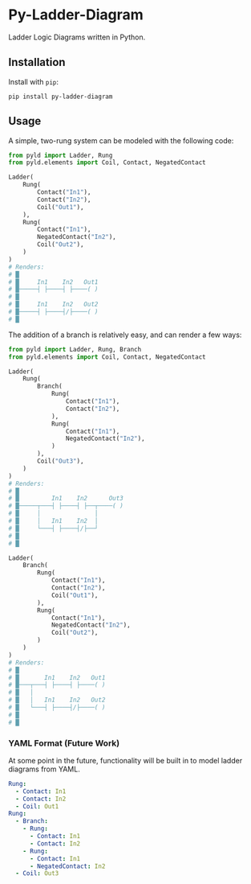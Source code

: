 # Py-Ladder-Diagram

Ladder Logic Diagrams written in Python.

## Installation

Install with `pip`:

```shell
pip install py-ladder-diagram
```

## Usage

A simple, two-rung system can be modeled with the following code:

```python
from pyld import Ladder, Rung
from pyld.elements import Coil, Contact, NegatedContact

Ladder(
    Rung(
        Contact("In1"),
        Contact("In2"),
        Coil("Out1"),
    ),
    Rung(
        Contact("In1"),
        NegatedContact("In2"),
        Coil("Out2"),
    )
)
# Renders:
# █
# █     In1    In2   Out1
# █─────┤ ├────┤ ├────( )
# █
# █     In1    In2   Out2
# █─────┤ ├────┤/├────( )
# █
```

The addition of a branch is relatively easy, and can render a few ways:

```python
from pyld import Ladder, Rung, Branch
from pyld.elements import Coil, Contact, NegatedContact

Ladder(
    Rung(
        Branch(
            Rung(
                Contact("In1"),
                Contact("In2"),
            ),
            Rung(
                Contact("In1"),
                NegatedContact("In2"),
            )
        ),
        Coil("Out3"),
    )
)
# Renders:
# █
# █         In1    In2      Out3
# █─────┬───┤ ├────┤ ├──┬────( )
# █     │               │       
# █     │   In1    In2  │       
# █     └───┤ ├────┤/├──┘       
# █                             
# █

Ladder(
    Branch(
        Rung(
            Contact("In1"),
            Contact("In2"),
            Coil("Out1"),
        ),
        Rung(
            Contact("In1"),
            NegatedContact("In2"),
            Coil("Out2"),
        )
    )
)
# Renders:
# █
# █       In1    In2   Out1
# █───┬───┤ ├────┤ ├────( )
# █   │                    
# █   │   In1    In2   Out2
# █   └───┤ ├────┤/├────( )
# █                        
# █
```

### YAML Format (Future Work)

At some point in the future, functionality will be built in to model ladder
diagrams from YAML.

```yaml
Rung:
  - Contact: In1
  - Contact: In2
  - Coil: Out1
Rung:
  - Branch:
    - Rung:
      - Contact: In1
      - Contact: In2
    - Rung:
      - Contact: In1
      - NegatedContact: In2
  - Coil: Out3
```
